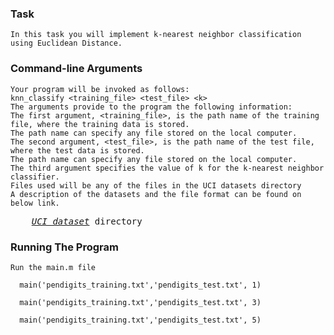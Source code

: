### Task
    In this task you will implement k-nearest neighbor classification using Euclidean Distance.
    
### Command-line Arguments

    Your program will be invoked as follows:
    knn_classify <training_file> <test_file> <k>
    The arguments provide to the program the following information:
    The first argument, <training_file>, is the path name of the training file, where the training data is stored. 
    The path name can specify any file stored on the local computer.
    The second argument, <test_file>, is the path name of the test file, where the test data is stored. 
    The path name can specify any file stored on the local computer.
    The third argument specifies the value of k for the k-nearest neighbor classifier.
    Files used will be any of the files in the UCI datasets directory 
    A description of the datasets and the file format can be found on below link. 
    
 <pre>
    <i><a href="http://vlm1.uta.edu/~athitsos/courses/cse6363_spring2017/assignments/uci_datasets/">UCI dataset</a></i> directory
</pre>
 
    
     
### Running The Program 
    Run the main.m file 

      main('pendigits_training.txt','pendigits_test.txt', 1)

      main('pendigits_training.txt','pendigits_test.txt', 3)

      main('pendigits_training.txt','pendigits_test.txt', 5)
